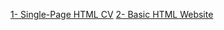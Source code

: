 [1- Single-Page HTML CV](https://roadmap.sh/projects/single-page-cv)
[2- Basic HTML Website](https://roadmap.sh/projects/basic-html-website)
